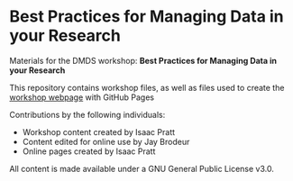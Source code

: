 # Best Practices for Managing Data in your Research
Materials for the DMDS workshop: **Best Practices for Managing Data in your Research**  

This repository contains workshop files, as well as files used to create the [workshop webpage](https://scds.githib.io/intro-rdm) with GitHub Pages   


Contributions by the following individuals: 
- Workshop content created by Isaac Pratt
- Content edited for online use by Jay Brodeur
- Online pages created by Isaac Pratt


  
All content is made available under a GNU General Public License v3.0.
